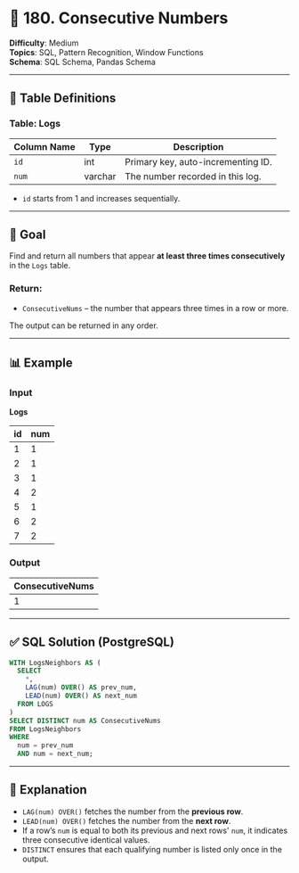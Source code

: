 # 🔁 180. Consecutive Numbers

**Difficulty**: Medium  
**Topics**: SQL, Pattern Recognition, Window Functions  
**Schema**: SQL Schema, Pandas Schema  

---

## 📘 Table Definitions

### Table: Logs

| Column Name | Type    | Description                              |
|-------------|---------|------------------------------------------|
| `id`        | int     | Primary key, auto-incrementing ID.       |
| `num`       | varchar | The number recorded in this log.         |

- `id` starts from 1 and increases sequentially.

---

## 🎯 Goal

Find and return all numbers that appear **at least three times consecutively** in the `Logs` table.

### Return:

- `ConsecutiveNums` – the number that appears three times in a row or more.

The output can be returned in any order.

---

## 📊 Example

### Input

**Logs**

| id | num |
|----|-----|
| 1  | 1   |
| 2  | 1   |
| 3  | 1   |
| 4  | 2   |
| 5  | 1   |
| 6  | 2   |
| 7  | 2   |

### Output

| ConsecutiveNums |
|-----------------|
| 1               |

---

## ✅ SQL Solution (PostgreSQL)

```sql
WITH LogsNeighbors AS (
  SELECT
    *,
    LAG(num) OVER() AS prev_num,
    LEAD(num) OVER() AS next_num
  FROM LOGS
)
SELECT DISTINCT num AS ConsecutiveNums
FROM LogsNeighbors
WHERE
  num = prev_num
  AND num = next_num;
```

---

## 🧠 Explanation

- `LAG(num) OVER()` fetches the number from the **previous row**.
- `LEAD(num) OVER()` fetches the number from the **next row**.
- If a row’s `num` is equal to both its previous and next rows' `num`, it indicates three consecutive identical values.
- `DISTINCT` ensures that each qualifying number is listed only once in the output.

